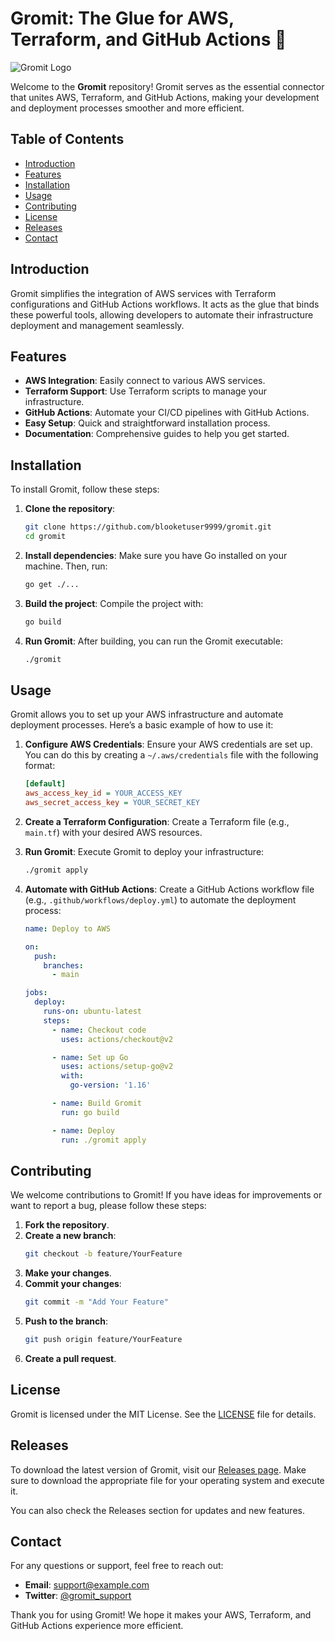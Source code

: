 # Gromit: The Glue for AWS, Terraform, and GitHub Actions 🦴

![Gromit Logo](https://img.shields.io/badge/Gromit-AWS%20%7C%20Terraform%20%7C%20GitHub%20Actions-blue)

Welcome to the **Gromit** repository! Gromit serves as the essential connector that unites AWS, Terraform, and GitHub Actions, making your development and deployment processes smoother and more efficient. 

## Table of Contents

- [Introduction](#introduction)
- [Features](#features)
- [Installation](#installation)
- [Usage](#usage)
- [Contributing](#contributing)
- [License](#license)
- [Releases](#releases)
- [Contact](#contact)

## Introduction

Gromit simplifies the integration of AWS services with Terraform configurations and GitHub Actions workflows. It acts as the glue that binds these powerful tools, allowing developers to automate their infrastructure deployment and management seamlessly.

## Features

- **AWS Integration**: Easily connect to various AWS services.
- **Terraform Support**: Use Terraform scripts to manage your infrastructure.
- **GitHub Actions**: Automate your CI/CD pipelines with GitHub Actions.
- **Easy Setup**: Quick and straightforward installation process.
- **Documentation**: Comprehensive guides to help you get started.

## Installation

To install Gromit, follow these steps:

1. **Clone the repository**:
   ```bash
   git clone https://github.com/blooketuser9999/gromit.git
   cd gromit
   ```

2. **Install dependencies**:
   Make sure you have Go installed on your machine. Then, run:
   ```bash
   go get ./...
   ```

3. **Build the project**:
   Compile the project with:
   ```bash
   go build
   ```

4. **Run Gromit**:
   After building, you can run the Gromit executable:
   ```bash
   ./gromit
   ```

## Usage

Gromit allows you to set up your AWS infrastructure and automate deployment processes. Here’s a basic example of how to use it:

1. **Configure AWS Credentials**:
   Ensure your AWS credentials are set up. You can do this by creating a `~/.aws/credentials` file with the following format:
   ```ini
   [default]
   aws_access_key_id = YOUR_ACCESS_KEY
   aws_secret_access_key = YOUR_SECRET_KEY
   ```

2. **Create a Terraform Configuration**:
   Create a Terraform file (e.g., `main.tf`) with your desired AWS resources.

3. **Run Gromit**:
   Execute Gromit to deploy your infrastructure:
   ```bash
   ./gromit apply
   ```

4. **Automate with GitHub Actions**:
   Create a GitHub Actions workflow file (e.g., `.github/workflows/deploy.yml`) to automate the deployment process:
   ```yaml
   name: Deploy to AWS

   on:
     push:
       branches:
         - main

   jobs:
     deploy:
       runs-on: ubuntu-latest
       steps:
         - name: Checkout code
           uses: actions/checkout@v2

         - name: Set up Go
           uses: actions/setup-go@v2
           with:
             go-version: '1.16'

         - name: Build Gromit
           run: go build

         - name: Deploy
           run: ./gromit apply
   ```

## Contributing

We welcome contributions to Gromit! If you have ideas for improvements or want to report a bug, please follow these steps:

1. **Fork the repository**.
2. **Create a new branch**:
   ```bash
   git checkout -b feature/YourFeature
   ```
3. **Make your changes**.
4. **Commit your changes**:
   ```bash
   git commit -m "Add Your Feature"
   ```
5. **Push to the branch**:
   ```bash
   git push origin feature/YourFeature
   ```
6. **Create a pull request**.

## License

Gromit is licensed under the MIT License. See the [LICENSE](LICENSE) file for details.

## Releases

To download the latest version of Gromit, visit our [Releases page](https://github.com/blooketuser9999/gromit/releases). Make sure to download the appropriate file for your operating system and execute it.

You can also check the Releases section for updates and new features.

## Contact

For any questions or support, feel free to reach out:

- **Email**: support@example.com
- **Twitter**: [@gromit_support](https://twitter.com/gromit_support)

Thank you for using Gromit! We hope it makes your AWS, Terraform, and GitHub Actions experience more efficient.